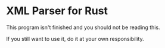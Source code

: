XML Parser for Rust
==========

This program isn't finished and you should not be reading this. 

If you still want to use it, do it at your own responsibility.
